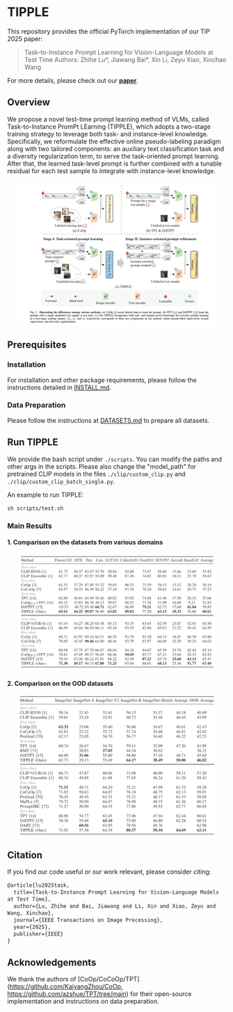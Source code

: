 # TIPPLE

This repository provides the official PyTorch implementation of our TIP 2025 paper:    

> Task-to-Instance Prompt Learning for Vision-Language Models at Test Time
> Authors: Zhihe Lu*, Jiawang Bai*, Xin Li, Zeyu Xiao, Xinchao Wang

For more details, please check out our [<ins>**paper**</ins>](https://ieeexplore.ieee.org/stamp/stamp.jsp?arnumber=10925517). 

## Overview
We propose a novel test-time prompt learning method of VLMs, called Task-to-Instance PromPt LEarning (TIPPLE), which adopts a two-stage training strategy to leverage both task- and instance-level knowledge. Specifically, we reformulate the effective online pseudo-labeling paradigm along with two tailored components: an auxiliary text classification task and a diversity regularization term, to serve the task-oriented prompt learning. After that, the learned task-level prompt is further combined with a tunable residual for each test sample to integrate with instance-level knowledge.

<p align="center">
    <img src="docs/framework.png" alt="tipple" width="90%">
</p>


## Prerequisites

### Installation
For installation and other package requirements, please follow the instructions detailed in [INSTALL.md](../docs/INSTALL.md).

### Data Preparation 
Please follow the instructions at [DATASETS.md](../docs/DATASETS.md) to prepare all datasets.


## Run TIPPLE

We provide the bash script under `./scripts`. You can modify the paths and other args in the scripts. Please also change the "model_path" for pretrained CLIP models in the files `./clip/custom_clip.py` and `./clip/custom_clip_batch_single.py`.

An example to run TIPPLE:
```
sh scripts/test.sh
```


### Main Results

#### 1. Comparison on the datasets from various domains

<p align="center">
    <img src="docs/table_1.png" alt="1" width="90%">
</p>

#### 2. Comparison on the OOD datasets

<p align="center">
    <img src="docs/table_2.png" alt="2" width="90%">
</p>

## Citation
If you find our code useful or our work relevant, please consider citing: 
```
@article{lu2025task,
  title={Task-to-Instance Prompt Learning for Vision-Language Models at Test Time},
  author={Lu, Zhihe and Bai, Jiawang and Li, Xin and Xiao, Zeyu and Wang, Xinchao},
  journal={IEEE Transactions on Image Processing},
  year={2025},
  publisher={IEEE}
}
```

## Acknowledgements
We thank the authors of [CoOp/CoCoOp/TPT](https://github.com/KaiyangZhou/CoOp, https://github.com/azshue/TPT/tree/main) for their open-source implementation and instructions on data preparation. 
